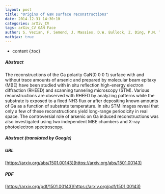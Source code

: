 ```yaml
---
layout: post
title: "Origins of GaN surface reconstructions"
date: 2014-12-31 14:30:10
categories: arXiv_CV
tags: arXiv_CV GAN Face
author: S. Vezian, F. Semond, J. Massies, D.W. Bullock, Z. Ding, P.M. Thibado
mathjax: true
---
```


* content
{:toc}

##### Abstract
The reconstructions of the Ga polarity GaN(0 0 0 1) surface with and without trace amounts of arsenic and prepared by molecular beam epitaxy (MBE) have been studied with in situ reflection high-energy electron diffraction (RHEED) and scanning tunneling microscopy (STM). Various reconstructions are observed with RHEED by analyzing patterns while the substrate is exposed to a fixed NH3 flux or after depositing known amounts of Ga as a function of substrate temperature. In situ STM images reveal that only a few of these reconstructions yield long-range periodicity in real space. The controversial role of arsenic on Ga induced reconstructions was also investigated using two independent MBE chambers and X-ray photoelectron spectroscopy.

##### Abstract (translated by Google)


##### URL
[https://arxiv.org/abs/1501.00143](https://arxiv.org/abs/1501.00143)

##### PDF
[https://arxiv.org/pdf/1501.00143](https://arxiv.org/pdf/1501.00143)

